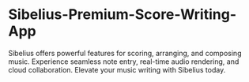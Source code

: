 # Sibelius-Premium-Score-Writing-App
Sibelius offers powerful features for scoring, arranging, and composing music. Experience seamless note entry, real-time audio rendering, and cloud collaboration. Elevate your music writing with Sibelius today.
